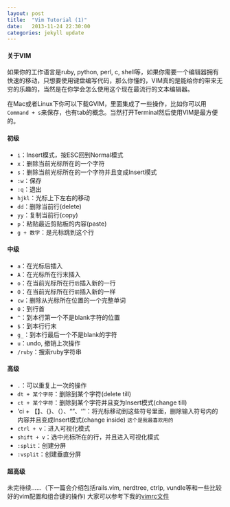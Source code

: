 ```yaml
---
layout: post
title:  "Vim Tutorial (1)"
date:   2013-11-24 22:30:00
categories: jekyll update
---
```


#### 关于VIM

如果你的工作语言是ruby, python, perl, c, shell等，如果你需要一个编辑器拥有快速的移动，只想要使用键盘编写代码，那么你懂的，VIM真的是能给你的带来无穷的乐趣的，当然是在你学会怎么使用这个现在最流行的文本编辑器。

在Mac或者Linux下你可以下载GVIM，里面集成了一些操作，比如你可以用`Command + s`来保存，也有tab的概念。当然打开Terminal然后使用VIM是最方便的。

#### 初级

- `i`：Insert模式，按ESC回到Normal模式
- `x`：删除当前光标所在的一个字符
- `s`：删除当前光标所在的一个字符并且变成Insert模式
- `:w`：保存
- `:q`：退出
- `hjkl`：光标上下左右的移动
- `dd`：删除当前行(delete)
- `yy`：复制当前行(copy)
- `p`：粘贴最近剪贴板的内容(paste)
- `g + 数字`：是光标跳到这个行

#### 中级

- `a`：在光标后插入
- `A`：在光标所在行末插入
- `o`：在当前光标所在行`后`插入新的一行
- `O`：在当前光标所在行`前`插入新的一样
- `cw`：删除从光标所在位置的一个完整单词
- `0`：到行首
- `^`：到本行第一个不是blank字符的位置
- `$`：到本行行末
- `g_`：到本行最后一个不是blank的字符
- `u`：undo, 撤销上次操作
- `/ruby`：搜索ruby字符串

#### 高级

- `.`：可以重复上一次的操作
- `dt + 某个字符`：删除到某个字符(delete till)
- `ct + 某个字符`：删除到某个字符并且变为Insert模式(change till)
- 'ci + 【】、{}、（）、“”、‘’'：将光标移动到这些符号里面，删除输入符号内的内容并且变成Insert模式(change inside) `这个是我最喜欢用的`
- `ctrl + v`：进入可视化模式
- `shift + v`：选中光标所在的行，并且进入可视化模式
- `:split`：创建分屏
- `:vsplit`：创建垂直分屏

#### 超高级

未完待续……（下一篇会介绍包括rails.vim, nerdtree, ctrlp, vundle等和一些比较好的vim配置和组合键的操作)
大家可以参考下我的[vimrc文件](https://github.com/eric5/vimrc/blob/master/.vimrc)
